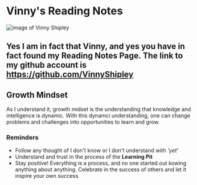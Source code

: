 # Vinny's Reading Notes
![image of Vinny Shipley](https://scontent-sea1-1.xx.fbcdn.net/v/t1.6435-9/93152914_2685180878435847_833977314810265600_n.jpg?_nc_cat=105&ccb=1-5&_nc_sid=0debeb&_nc_ohc=dv_I8PkU81IAX8GTavV&tn=se0R3HZ_HuRBFL8H&_nc_ht=scontent-sea1-1.xx&oh=00_AT-NBWgL3EbNMlbMqadHBbqLbptY-xd62_DLgfdM3vrCIA&oe=625EFEB7)
## Yes I am in fact that Vinny, and yes you have in fact found my Reading Notes Page. The link to my github account is https://github.com/VinnyShipley
## Growth Mindset
As I understand it, growth midset is the understanding that knowledge and intelligence is dynamic. With this dynamci understanding, one can change problems and challenges into opportunities to learn and grow.
### Reminders
* Follow any thought of I don't know or I don't understand with *'yet'*
* Understand and trust in the process of the **Learning Pit**
* Stay positive! Everything is a process, and no one started out kowing anything about anything. Celebrate in the success of others and let it inspire your own success
